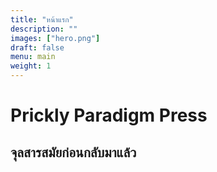 ```yaml
---
title: "หน้าแรก"
description: ""
images: ["hero.png"]
draft: false
menu: main
weight: 1
---
```


# Prickly Paradigm Press
## จุลสารสมัยก่อนกลับมาแล้ว
